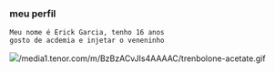 ### meu perfil
    Meu nome é Erick Garcia, tenho 16 anos
    gosto de acdemia e injetar o veneninho 
    






![](https:/)/media1.tenor.com/m/BzBzACvJIs4AAAAC/trenbolone-acetate.gif


